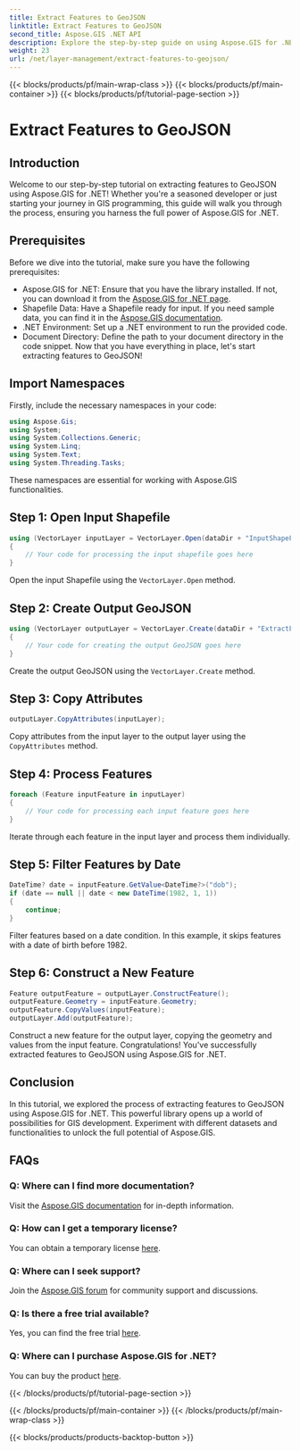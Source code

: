 ```yaml
---
title: Extract Features to GeoJSON
linktitle: Extract Features to GeoJSON
second_title: Aspose.GIS .NET API
description: Explore the step-by-step guide on using Aspose.GIS for .NET to extract features to GeoJSON. Harness the power of GIS with ease! #Aspose #GIS
weight: 23
url: /net/layer-management/extract-features-to-geojson/
---
```


{{< blocks/products/pf/main-wrap-class >}}
{{< blocks/products/pf/main-container >}}
{{< blocks/products/pf/tutorial-page-section >}}

# Extract Features to GeoJSON

## Introduction
Welcome to our step-by-step tutorial on extracting features to GeoJSON using Aspose.GIS for .NET! Whether you're a seasoned developer or just starting your journey in GIS programming, this guide will walk you through the process, ensuring you harness the full power of Aspose.GIS for .NET.
## Prerequisites
Before we dive into the tutorial, make sure you have the following prerequisites:
- Aspose.GIS for .NET: Ensure that you have the library installed. If not, you can download it from the [Aspose.GIS for .NET page](https://releases.aspose.com/gis/net/).
- Shapefile Data: Have a Shapefile ready for input. If you need sample data, you can find it in the [Aspose.GIS documentation](https://reference.aspose.com/gis/net/).
- .NET Environment: Set up a .NET environment to run the provided code.
- Document Directory: Define the path to your document directory in the code snippet.
Now that you have everything in place, let's start extracting features to GeoJSON!
## Import Namespaces
Firstly, include the necessary namespaces in your code:
```csharp
using Aspose.Gis;
using System;
using System.Collections.Generic;
using System.Linq;
using System.Text;
using System.Threading.Tasks;
```
These namespaces are essential for working with Aspose.GIS functionalities.
## Step 1: Open Input Shapefile
```csharp
using (VectorLayer inputLayer = VectorLayer.Open(dataDir + "InputShapeFile.shp", Drivers.Shapefile))
{
    // Your code for processing the input shapefile goes here
}
```
Open the input Shapefile using the `VectorLayer.Open` method.
## Step 2: Create Output GeoJSON
```csharp
using (VectorLayer outputLayer = VectorLayer.Create(dataDir + "ExtractFeaturesFromShapeFileToGeoJSON_out.json", Drivers.GeoJson))
{
    // Your code for creating the output GeoJSON goes here
}
```
Create the output GeoJSON using the `VectorLayer.Create` method.
## Step 3: Copy Attributes
```csharp
outputLayer.CopyAttributes(inputLayer);
```
Copy attributes from the input layer to the output layer using the `CopyAttributes` method.
## Step 4: Process Features
```csharp
foreach (Feature inputFeature in inputLayer)
{
    // Your code for processing each input feature goes here
}
```
Iterate through each feature in the input layer and process them individually.
## Step 5: Filter Features by Date
```csharp
DateTime? date = inputFeature.GetValue<DateTime?>("dob");
if (date == null || date < new DateTime(1982, 1, 1))
{
    continue;
}
```
Filter features based on a date condition. In this example, it skips features with a date of birth before 1982.
## Step 6: Construct a New Feature
```csharp
Feature outputFeature = outputLayer.ConstructFeature();
outputFeature.Geometry = inputFeature.Geometry;
outputFeature.CopyValues(inputFeature);
outputLayer.Add(outputFeature);
```
Construct a new feature for the output layer, copying the geometry and values from the input feature.
Congratulations! You've successfully extracted features to GeoJSON using Aspose.GIS for .NET.
## Conclusion
In this tutorial, we explored the process of extracting features to GeoJSON using Aspose.GIS for .NET. This powerful library opens up a world of possibilities for GIS development. Experiment with different datasets and functionalities to unlock the full potential of Aspose.GIS.
## FAQs
### Q: Where can I find more documentation?
Visit the [Aspose.GIS documentation](https://reference.aspose.com/gis/net/) for in-depth information.
### Q: How can I get a temporary license?
You can obtain a temporary license [here](https://purchase.aspose.com/temporary-license/).
### Q: Where can I seek support?
Join the [Aspose.GIS forum](https://forum.aspose.com/c/gis/33) for community support and discussions.
### Q: Is there a free trial available?
Yes, you can find the free trial [here](https://releases.aspose.com/).
### Q: Where can I purchase Aspose.GIS for .NET?
You can buy the product [here](https://purchase.aspose.com/buy).

{{< /blocks/products/pf/tutorial-page-section >}}

{{< /blocks/products/pf/main-container >}}
{{< /blocks/products/pf/main-wrap-class >}}

{{< blocks/products/products-backtop-button >}}

